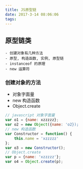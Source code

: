```yaml
---
title: JS原型链
date: 2017-3-14 08:06:06
tags:
---
```


## 原型链类
    - 创建对象有几种方法
    - 原型, 构造函数, 实例, 原型链
    - instanceof 的原理
    - new 运算符

### 创建对象的方法
- 对象字面量
- new 构造函数
- Object.create
```javascript
// javascript 对象字面量
var o1 = {name: xzzzzz};
var o2 = new Object({name: 'o2});
// new 构造函数
var Constructor = function() {
    this.name = 'xzzzzz'
};
var o3 = new Constructor();
// Object.create
var p = {name: 'xzzzzz'};
var o4 = Object.create(p);
```